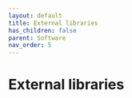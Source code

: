 ```yaml
---
layout: default
title: External libraries
has_children: false
parent: Software
nav_order: 5
---
```


# External libraries